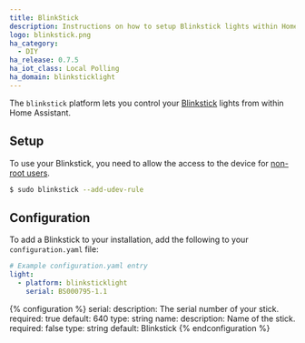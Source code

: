 ```yaml
---
title: BlinkStick
description: Instructions on how to setup Blinkstick lights within Home Assistant.
logo: blinkstick.png
ha_category:
  - DIY
ha_release: 0.7.5
ha_iot_class: Local Polling
ha_domain: blinksticklight
---
```


The `blinkstick` platform lets you control your [Blinkstick](https://www.blinkstick.com/) lights from within Home Assistant.

## Setup

To use your Blinkstick, you need to allow the access to the device for [non-root users](https://github.com/arvydas/blinkstick-python#permission-problems-in-linux-and-mac-os-x).

```bash
$ sudo blinkstick --add-udev-rule
```

## Configuration

To add a Blinkstick to your installation, add the following to your `configuration.yaml` file:

```yaml
# Example configuration.yaml entry
light:
  - platform: blinksticklight
    serial: BS000795-1.1
```

{% configuration %}
serial:
  description: The serial number of your stick.
  required: true
  default: 640
  type: string
name:
  description: Name of the stick.
  required: false
  type: string
  default: Blinkstick
{% endconfiguration %}
